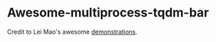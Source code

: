 # Awesome-multiprocess-tqdm-bar

Credit to Lei Mao's awesome [demonstrations](https://leimao.github.io/blog/Python-tqdm-Multiprocessing/).
